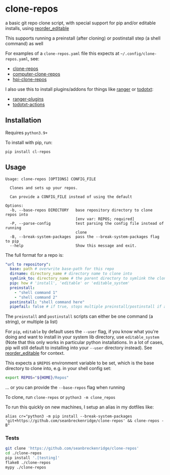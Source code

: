 # clone-repos

a basic git repo clone script, with special support for pip and/or editable installs, using [reorder_editable](https://github.com/seanbreckenridge/reorder_editable)

This supports running a preinstall (after cloning) or postinstall step (a shell command) as well

For examples of a `clone-repos.yaml` file this expects at `~/.config/clone-repos.yaml`, see:

- [clone-repos](https://sean.fish/d/clone-repos.yaml?redirect)
- [computer-clone-repos](https://sean.fish/d/computer-clone-repos.yaml?redirect)
- [hpi-clone-repos](https://sean.fish/d/hpi-clone-repos.yaml?redirect)

I also use this to install plugins/addons for things like [ranger](https://ranger.github.io/) or [todotxt](https://github.com/todotxt/todo.txt-cli):

- [ranger-plugins](https://sean.fish/d/ranger-plugins.yaml?redirect)
- [todotxt-actions](https://sean.fish/d/todotxt-actions.yaml?redirect)

## Installation

Requires `python3.9+`

To install with pip, run:

    pip install cl-repos

## Usage

```
Usage: clone-repos [OPTIONS] CONFIG_FILE

  Clones and sets up your repos.

  Can provide a CONFIG_FILE instead of using the default

Options:
  -b, --base-repos DIRECTORY   base repository directory to clone repos into
                               [env var: REPOS; required]
  -P, --parse-config           test parsing the config file instead of running
                               clone
  -B, --break-system-packages  pass the --break-system-packages flag to pip
  --help                       Show this message and exit.
```

The full format for a repo is:

```yaml
"url to repository":
  base: path # overwrite base-path for this repo
  dirname: directory_name # directory name to clone into
  symlink_to: directory_name # the parent directory to symlink the cloned repo to
  pip: how # 'install', 'editable' or 'editable_system'
  preinstall:
    - "shell command 1"
    - "shell command 2"
  postinstall: "shell command here"
  pipefail: false # if true, stops multiple preinstall/postinstall if any command fails
```

The `preinstall` and `postinstall` scripts can either be one command (a string), or multiple (a list)

For `pip`, `editable` by default uses the `--user` flag, if you know what you're doing and want to install in your system lib directory, use `editable_system` (Note that this only works in particular python installations. In a lot of cases, pip will still default to installing into your `--user` directory instead). See [reorder_editable](https://github.com/seanbreckenridge/reorder_editable) for context.

This expects a `$REPOS` environment variable to be set, which is the base directory to clone into, e.g. in your shell config set:

```bash
export REPOS="${HOME}/Repos"
```

... or you can provide the `--base-repos` flag when running

To clone, run `clone-repos` or `python3 -m clone_repos`

To run this quickly on new machines, I setup an alias in my dotfiles like:

`alias cr="python3 -m pip install --break-system-packages 'git+https://github.com/seanbreckenridge/clone-repos' && clone-repos -B"`

### Tests

```bash
git clone 'https://github.com/seanbreckenridge/clone-repos'
cd ./clone-repos
pip install '.[testing]'
flake8 ./clone-repos
mypy ./clone-repos
```
